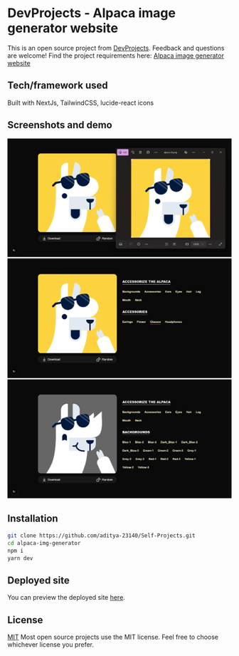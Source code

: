 # DevProjects - Alpaca image generator website

This is an open source project from [DevProjects](http://www.codementor.io/projects). Feedback and questions are welcome!
Find the project requirements here: [Alpaca image generator website](https://www.codementor.io/projects/web/alpaca-image-generator-website-ce2oc0eus8)

## Tech/framework used

Built with NextJs, TailwindCSS, lucide-react icons

## Screenshots and demo

![alt text](<img-readme/Screenshot 2025-06-06 180402.png>) ![alt text](<img-readme/Screenshot 2025-06-06 180340.png>) ![alt text](<img-readme/Screenshot 2025-06-06 180227.png>)

## Installation

```bash
git clone https://github.com/aditya-23140/Self-Projects.git
cd alpaca-img-generator
npm i
yarn dev
```

## Deployed site

You can preview the deployed site 
[here](https://alpaca-img-generator.vercel.app/).

## License

[MIT](https://choosealicense.com/licenses/mit/)
Most open source projects use the MIT license. Feel free to choose whichever license you prefer.
